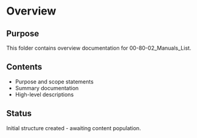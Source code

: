 # Overview

## Purpose
This folder contains overview documentation for 00-80-02_Manuals_List.

## Contents
- Purpose and scope statements
- Summary documentation
- High-level descriptions

## Status
Initial structure created - awaiting content population.
